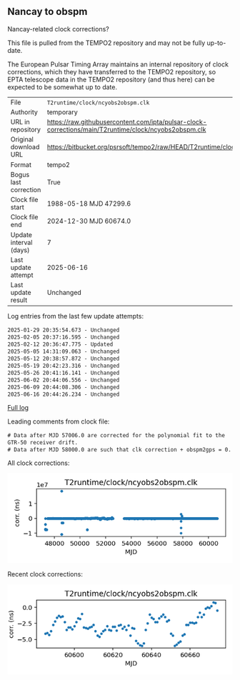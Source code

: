 
## Nancay to obspm

Nancay-related clock corrections?

This file is pulled from the TEMPO2 repository and may not be fully
up-to-date.

The European Pulsar Timing Array maintains an internal repository
of clock corrections, which they have transferred to the TEMPO2
repository, so  EPTA telescope data in the TEMPO2 repository (and
thus here) can be expected to be somewhat up to date.

|     |     |
|:--- |:--- |
| File | `T2runtime/clock/ncyobs2obspm.clk` |
| Authority | temporary |
| URL in repository | <https://raw.githubusercontent.com/ipta/pulsar-clock-corrections/main/T2runtime/clock/ncyobs2obspm.clk> |
| Original download URL | <https://bitbucket.org/psrsoft/tempo2/raw/HEAD/T2runtime/clock/ncyobs2obspm.clk> |
| Format | tempo2 |
| Bogus last correction | True |
| Clock file start | 1988-05-18 MJD 47299.6 |
| Clock file end | 2024-12-30 MJD 60674.0 |
| Update interval (days) | 7 |
| Last update attempt | 2025-06-16 |
| Last update result | Unchanged |

Log entries from the last few update attempts:
```
2025-01-29 20:35:54.673 - Unchanged
2025-02-05 20:37:16.595 - Unchanged
2025-02-12 20:36:47.775 - Updated
2025-05-05 14:31:09.063 - Unchanged
2025-05-12 20:38:57.872 - Unchanged
2025-05-19 20:42:23.316 - Unchanged
2025-05-26 20:41:16.141 - Unchanged
2025-06-02 20:44:06.556 - Unchanged
2025-06-09 20:44:08.306 - Unchanged
2025-06-16 20:44:26.234 - Unchanged
```
[Full log](https://raw.githubusercontent.com/ipta/pulsar-clock-corrections/main/log/T2runtime/clock/ncyobs2obspm.clk.log)

Leading comments from clock file:

    # Data after MJD 57006.0 are corrected for the polynomial fit to the GTR-50 receiver drift.
    # Data after MJD 58000.0 are such that clk correction + obspm2gps = 0.



All clock corrections:

![plot of all clock corrections](ncyobs2obspm.clk.png "All corrections")

Recent clock corrections:

![plot of recent clock corrections](ncyobs2obspm.clk.short.png "Recent corrections")

